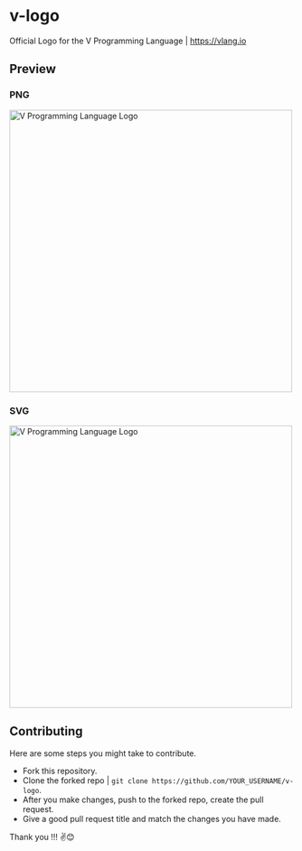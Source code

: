 # v-logo

Official Logo for the V Programming Language | https://vlang.io

## Preview

### PNG

  <img src="https://github.com/pranayteaches/v-logo/blob/master/src/vlang.png" title="V Programming Language Logo" alt="V Programming Language Logo" width="500">

### SVG

<img src="https://github.com/pranayteaches/v-logo/blob/master/src/vlang%20(2).svg?sanitize=true" title="V Programming Language Logo" alt="V Programming Language Logo" width="500">

## Contributing

Here are some steps you might take to contribute.

- Fork this repository.
- Clone the forked repo | `git clone https://github.com/YOUR_USERNAME/v-logo`.
- After you make changes, push to the forked repo, create the pull request.
- Give a good pull request title and match the changes you have made.

Thank you !!! ✌️😊
